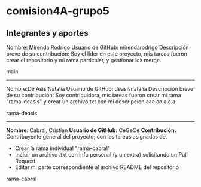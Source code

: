 # comision4A-grupo5

## Integrantes y aportes

Nombre: Mirenda Rodrigo
Usuario de GitHub: mirendarodrigo
Descripción breve de su contribución: Soy el líder en este proyecto, mis tareas fueron crear el repositorio y mi rama particular, y gestionar los merge.

main


---


Nombre:De Asis Natalia 
Usuario de GitHub: deasisnatalia 
Descripción breve de su contribución: Soy contribuidora, mis tareas fueron crear mi rama "rama-deasis" y crear un archivo txt con mi descripcion aaa aa a a a 

rama-deasis


---


**Nombre**: Cabral, Cristian
**Usuario de GitHub:** CeGeCe
**Contribución:** Contribuyente general del proyecto; con las tareas asignadas de:
  * Crear la rama individual "rama-cabral"
  * Incluir un archivo .txt con info personal (y un extra) solicitando un Pull Request
  * Editar mi parte correspondiente al archivo README del repositorio

  rama-cabral